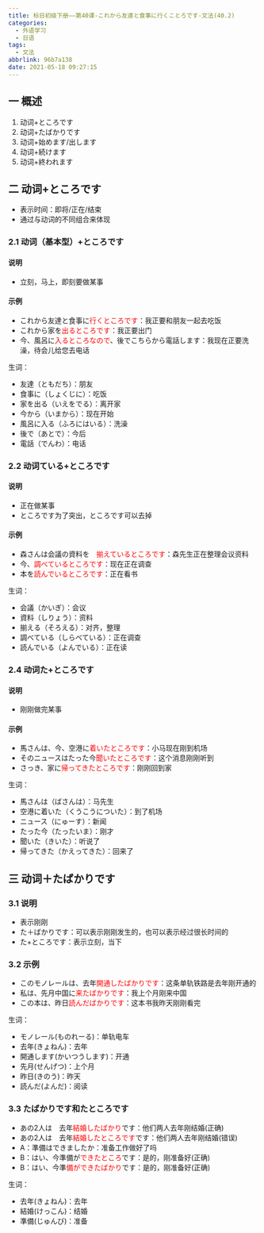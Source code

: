 ```yaml
---
title: 标日初级下册——第40课-これから友達と食事に行くことろです-文法(40.2)
categories:
  - 外语学习
  - 日语
tags:
  - 文法
abbrlink: 96b7a138
date: 2021-05-18 09:27:15
---
```

## 一 概述

1. 动词+ところです
2. 动词+たばかりです
3. 动词+始めます/出します
4. 动词+続けます
5. 动词+終われます

<!--more-->

## 二 动词+ところです

* 表示时间：即将/正在/结束
* 通过与动词的不同组合来体现

### 2.1 动词（基本型）+ところです

#### 说明
* 立刻，马上，即刻要做某事

#### 示例

* これから友達と食事に<font color=red>行くところです</font>：我正要和朋友一起去吃饭
* これから家を<font color=red>出るところです</font>：我正要出门
* 今、風呂に<font color=red>入るところなので</font>、後でこちらから電話します：我现在正要洗澡，待会儿给您去电话

生词：

* 友達（ともだち）：朋友
* 食事に（しょくじに）：吃饭
* 家を出る（いえをでる）：离开家
* 今から（いまから）：现在开始
* 風呂に入る（ふろにはいる）：洗澡
* 後で（あとで）：今后
* 電話（でんわ）：电话

### 2.2 动词ている+ところです

#### 说明

* 正在做某事
* ところです为了突出，ところです可以去掉

#### 示例

* 森さんは会議の資料を　<font color=red>揃えているところです</font>：森先生正在整理会议资料
* 今、<font color=red>調べているところです</font>：现在正在调查
* 本を<font color=red>読んでいるところです</font>：正在看书

生词：

* 会議（かいぎ）：会议
* 資料（しりょう）：资料
* 揃える（そろえる）：对齐，整理
* 調べている（しらべている）：正在调查
* 読んでいる（よんでいる）：正在读

### 2.4 动词た+ところです

#### 说明

* 刚刚做完某事

#### 示例

* 馬さんは、今、空港に<font color=red>着いたところです</font>：小马现在刚到机场
* そのニュースはたった今<font color=red>聞いたところです</font>：这个消息刚刚听到
* さっき、家に<font color=red>帰ってきたところです</font>：刚刚回到家

生词：

* 馬さんは（ばさんは）：马先生
* 空港に着いた（くうこうについた）：到了机场
* ニュース（にゅーす）：新闻
* たった今（たったいま）：刚才
* 聞いた（きいた）：听说了
* 帰ってきた（かえってきた）：回来了

## 三 动词＋たばかりです

### 3.1  说明

* 表示刚刚
* た＋ばかりです：可以表示刚刚发生的，也可以表示经过很长时间的
* た+ところです：表示立刻，当下

###  3.2 示例
* このモノレールは、去年<font color=red>開通したばかりです</font>：这条单轨铁路是去年刚开通的
* 私は、先月中国に<font color=red>来たばかりです</font>：我上个月刚来中国
* この本は、昨日<font color=red>読んだばかりです</font>：这本书我昨天刚刚看完

生词：

* モノレール(ものれーる)：单轨电车
* 去年(きょねん)：去年
* 開通します(かいつうします)：开通
* 先月(せんげつ)：上个月
* 昨日(きのう)：昨天
* 読んだ(よんだ)：阅读

### 3.3 たばかりです和たところです

* あの2人は　去年<font color=red>結婚したばかり</font>です：他们两人去年刚结婚(正确)
* あの2人は　去年<font color=red>結婚したところです</font>です：他们两人去年刚结婚(错误)
* A：準備はできましたか：准备工作做好了吗
* B：はい、今準備が<font color=red>できたところ</font>です：是的，刚准备好(正确)
* B：はい、今準<font color=red>備ができたばかり</font>です：是的，刚准备好(正确)

生词：

* 去年(きょねん)：去年
* 結婚(けっこん)：结婚
* 準備(じゅんび)：准备